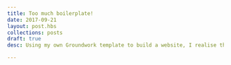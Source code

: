 ```yaml
---
title: Too much boilerplate! 
date: 2017-09-21
layout: post.hbs
collections: posts
draft: true
desc: Using my own Groundwork template to build a website, I realise that there’s just _too much_ boilerplate going on!

---
```


